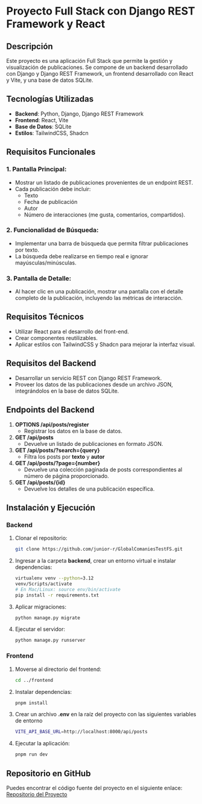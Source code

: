 # Proyecto Full Stack con Django REST Framework y React

## Descripción

Este proyecto es una aplicación Full Stack que permite la gestión y visualización de publicaciones.
Se compone de un backend desarrollado con Django y Django REST Framework, un frontend desarrollado con React y Vite, y una base de datos SQLite.

## Tecnologías Utilizadas

- **Backend**: Python, Django, Django REST Framework
- **Frontend**: React, Vite
- **Base de Datos**: SQLite
- **Estilos**: TailwindCSS, Shadcn

## Requisitos Funcionales

### 1. Pantalla Principal:

- Mostrar un listado de publicaciones provenientes de un endpoint REST.
- Cada publicación debe incluir:
  - Texto
  - Fecha de publicación
  - Autor
  - Número de interacciones (me gusta, comentarios, compartidos).

### 2. Funcionalidad de Búsqueda:

- Implementar una barra de búsqueda que permita filtrar publicaciones por texto.
- La búsqueda debe realizarse en tiempo real e ignorar mayúsculas/minúsculas.

### 3. Pantalla de Detalle:

- Al hacer clic en una publicación, mostrar una pantalla con el detalle completo de la publicación, incluyendo las métricas de interacción.

## Requisitos Técnicos

- Utilizar React para el desarrollo del front-end.
- Crear componentes reutilizables.
- Aplicar estilos con TailwindCSS y Shadcn para mejorar la interfaz visual.

## Requisitos del Backend

- Desarrollar un servicio REST con Django REST Framework.
- Proveer los datos de las publicaciones desde un archivo JSON, integrándolos en la base de datos SQLite.

## Endpoints del Backend

1. **OPTIONS /api/posts/register**
   - Registrar los datos en la base de datos.
2. **GET /api/posts**
   - Devuelve un listado de publicaciones en formato JSON.
3. **GET /api/posts/?search={query}**
   - Filtra los posts por **texto** y **autor**
4. **GET /api/posts/?page={number}**
   - Devuelve una colección paginada de posts correspondientes al número de página proporcionado.
5. **GET /api/posts/{id}**
   - Devuelve los detalles de una publicación específica.

## Instalación y Ejecución

### Backend

1. Clonar el repositorio:
   ```bash
   git clone https://github.com/junior-r/GlobalComaniesTestFS.git
   ```
2. Ingresar a la carpeta **backend**, crear un entorno virtual e instalar dependencias:
   ```bash
   virtualenv venv --python=3.12
   venv/Scripts/activate
   # En Mac/Linux: source env/bin/activate
   pip install -r requirements.txt
   ```
3. Aplicar migraciones:
   ```bash
   python manage.py migrate
   ```
4. Ejecutar el servidor:
   ```bash
   python manage.py runserver
   ```

### Frontend

1. Moverse al directorio del frontend:
   ```bash
   cd ../frontend
   ```
2. Instalar dependencias:
   ```bash
   pnpm install
   ```
3. Crear un archivo **.env** en la raíz del proyecto con las siguientes variables de entorno

   ```bash
   VITE_API_BASE_URL=http://localhost:8000/api/posts
   ```

4. Ejecutar la aplicación:
   ```bash
   pnpm run dev
   ```

## Repositorio en GitHub

Puedes encontrar el código fuente del proyecto en el siguiente enlace:
[Repositorio del Proyecto](https://github.com/junior-r/GlobalComaniesTestFS)
